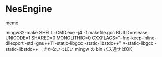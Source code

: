 # NesEngine

memo

mingw32-make SHELL=CMD.exe -j4 -f makefile.gcc BUILD=release UNICODE=1 SHARED=0 MONOLITHIC=0 CXXFLAGS="-fno-keep-inline-dllexport -std=gnu++11 -static-libgcc -static-libstdc++"
※-static-libgcc -static-libstdc++　きかないっぽい
mingw の bin パス通せばOK

